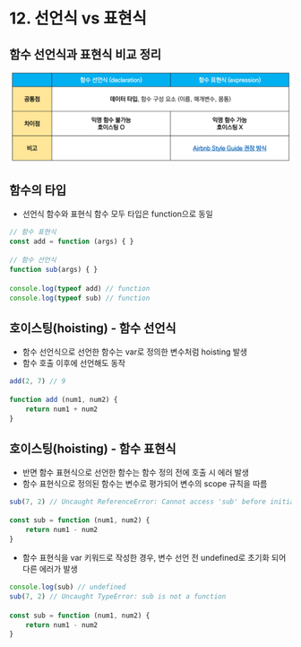 # 12. 선언식 vs 표현식



## 함수 선언식과 표현식 비교 정리

![image-20220502133500827](12.%20%EC%84%A0%EC%96%B8%EC%8B%9D%20vs%20%ED%91%9C%ED%98%84%EC%8B%9D.assets/image-20220502133500827.png)





## 함수의 타입

- 선언식 함수와 표현식 함수 모두 타입은 function으로 동일

```javascript
// 함수 표현식
const add = function (args) { }

// 함수 선언식
function sub(args) { }

console.log(typeof add) // function
console.log(typeof sub) // function
```





## 호이스팅(hoisting) - 함수 선언식

- 함수 선언식으로 선언한 함수는 var로 정의한 변수처럼 hoisting 발생
- 함수 호출 이후에 선언해도 동작

```javascript
add(2, 7) // 9

function add (num1, num2) {
    return num1 + num2
}
```





## 호이스팅(hoisting) - 함수 표현식

- 반면 함수 표현식으로 선언한 함수는 함수 정의 전에 호출 시 에러 발생
- 함수 표현식으로 정의된 함수는 변수로 평가되어 변수의 scope 규칙을 따름

```javascript
sub(7, 2) // Uncaught ReferenceError: Cannot access 'sub' before initialization

const sub = function (num1, num2) {
    return num1 - num2
}
```



- 함수 표현식을 var 키워드로 작성한 경우, 변수 선언 전 undefined로 초기화 되어 다른 에러가 발생

```javascript
console.log(sub) // undefined
sub(7, 2) // Uncaught TypeError: sub is not a function

const sub = function (num1, num2) {
    return num1 - num2
}
```

